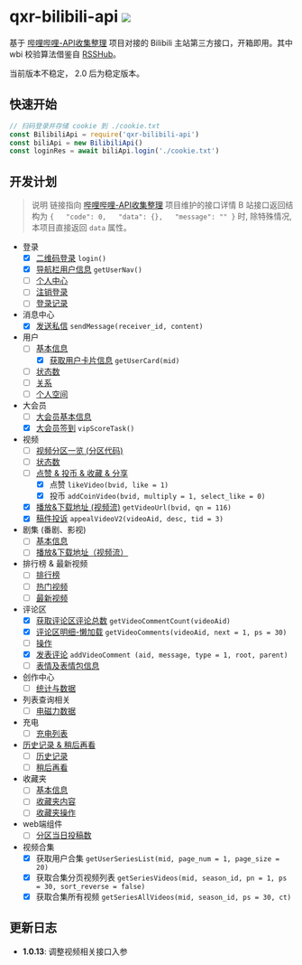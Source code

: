 # qxr-bilibili-api ![](https://img.shields.io/badge/API-qxr/bilibili-fb7299.svg)

基于 [哔哩哔哩-API收集整理](https://github.com/SocialSisterYi/bilibili-API-collect) 项目对接的 Bilibili 主站第三方接口，开箱即用。其中 wbi 校验算法借鉴自 [RSSHub](https://github.com/DIYgod/RSSHub)。

当前版本不稳定， 2.0 后为稳定版本。

## 快速开始

```javascript
// 扫码登录并存储 cookie 到 ./cookie.txt
const BilibiliApi = require('qxr-bilibili-api')
const biliApi = new BilibiliApi()
const loginRes = await biliApi.login('./cookie.txt')
```

## 开发计划

> 说明
> 链接指向 [哔哩哔哩-API收集整理](https://github.com/SocialSisterYi/bilibili-API-collect) 项目维护的接口详情
> B 站接口返回结构为 `{   "code": 0,   "data": {},   "message": "" }` 时, 除特殊情况, 本项目直接返回 `data` 属性。

- 登录
  - [x] [二维码登录](https://socialsisteryi.github.io/bilibili-API-collect/docs/login/login_action/QR.md) `login()`
  - [x] [导航栏用户信息](https://socialsisteryi.github.io/bilibili-API-collect/docs/login/login_info.html#%E5%AF%BC%E8%88%AA%E6%A0%8F%E7%94%A8%E6%88%B7%E4%BF%A1%E6%81%AF) `getUserNav()`
  - [ ] [个人中心](https://socialsisteryi.github.io/bilibili-API-collect/docs/login/member_center.md)
  - [ ] [注销登录](https://socialsisteryi.github.io/bilibili-API-collect/docs/login/exit.md)
  - [ ] [登录记录](https://socialsisteryi.github.io/bilibili-API-collect/docs/login/login_notice.md)
- 消息中心
  - [x] [发送私信](https://socialsisteryi.github.io/bilibili-API-collect/docs/message/private_msg.html#%E5%8F%91%E9%80%81%E7%A7%81%E4%BF%A1-web%E7%AB%AF) `sendMessage(receiver_id, content)`
- 用户
  - [ ] [基本信息](https://socialsisteryi.github.io/bilibili-API-collect/docs/user/info.md)
    - [x] [获取用户卡片信息](https://socialsisteryi.github.io/bilibili-API-collect/docs/user/info.html#%E7%94%A8%E6%88%B7%E5%90%8D%E7%89%87%E4%BF%A1%E6%81%AF) `getUserCard(mid)`
  - [ ] [状态数](https://socialsisteryi.github.io/bilibili-API-collect/docs/user/status_number.md)
  - [ ] [关系](https://socialsisteryi.github.io/bilibili-API-collect/docs/user/relation.md)
  - [ ] [个人空间](https://socialsisteryi.github.io/bilibili-API-collect/docs/user/space.md)
- 大会员
  - [ ] [大会员基本信息](https://socialsisteryi.github.io/bilibili-API-collect/docs/vip/info.md)
  - [x] [大会员签到](https://socialsisteryi.github.io/bilibili-API-collect/docs/vip/clockin.md) `vipScoreTask()`
- 视频
  - [ ] [视频分区一览 (分区代码)](https://socialsisteryi.github.io/bilibili-API-collect/docs/video/video_zone.md)
  - [ ] [状态数](https://socialsisteryi.github.io/bilibili-API-collect/docs/video/status_number.md)
  - [ ] [点赞 & 投币 & 收藏 & 分享](https://socialsisteryi.github.io/bilibili-API-collect/docs/video/action.md)
    - [x] 点赞 `likeVideo(bvid, like = 1)`
    - [x] 投币 `addCoinVideo(bvid, multiply = 1, select_like = 0)`
  - [x] [播放&下载地址 (视频流)](https://socialsisteryi.github.io/bilibili-API-collect/docs/video/videostream_url.md) `getVideoUrl(bvid, qn = 116)`
  - [x] [稿件投诉](https://socialsisteryi.github.io/bilibili-API-collect/docs/video/appeal.md) `appealVideoV2(videoAid, desc, tid = 3)`
- 剧集 (番剧、影视)
  - [ ] [基本信息](https://socialsisteryi.github.io/bilibili-API-collect/docs/bangumi/info.md)
  - [ ] [播放&下载地址（视频流）](https://socialsisteryi.github.io/bilibili-API-collect/docs/bangumi/videostream_url.md)
- 排行榜 & 最新视频
  - [ ] [排行榜](https://socialsisteryi.github.io/bilibili-API-collect/docs/video_ranking/ranking.md)
  - [ ] [热门视频](https://socialsisteryi.github.io/bilibili-API-collect/docs/video_ranking/popular.md)
  - [ ] [最新视频](https://socialsisteryi.github.io/bilibili-API-collect/docs/video_ranking/dynamic.md)
- 评论区
  - [x] [获取评论区评论总数](https://socialsisteryi.github.io/bilibili-API-collect/docs/comment/list.html#%E8%8E%B7%E5%8F%96%E8%AF%84%E8%AE%BA%E5%8C%BA%E8%AF%84%E8%AE%BA%E6%80%BB%E6%95%B0) `getVideoCommentCount(videoAid)`
  - [x] [评论区明细-懒加载](https://socialsisteryi.github.io/bilibili-API-collect/docs/comment/list.html#%E8%8E%B7%E5%8F%96%E8%AF%84%E8%AE%BA%E5%8C%BA%E6%98%8E%E7%BB%86-%E6%87%92%E5%8A%A0%E8%BD%BD) `getVideoComments(videoAid, next = 1, ps = 30)`
  - [ ] [操作](https://socialsisteryi.github.io/bilibili-API-collect/docs/comment/action.md)
  - [x] [发表评论](https://socialsisteryi.github.io/bilibili-API-collect/docs/comment/action.html#%E5%8F%91%E8%A1%A8%E8%AF%84%E8%AE%BA) `addVideoComment (aid, message, type = 1, root, parent)`
  - [ ] [表情及表情包信息](https://socialsisteryi.github.io/bilibili-API-collect/docs/emoji/list.md)
- 创作中心
  - [ ] [统计与数据](https://socialsisteryi.github.io/bilibili-API-collect/docs/creativecenter/statistics&data.md)
- 列表查询相关
  - [ ] [电磁力数据](https://socialsisteryi.github.io/bilibili-API-collect/docs/creativecenter/railgun.md)
- 充电
  - [ ] [充电列表](https://socialsisteryi.github.io/bilibili-API-collect/docs/electric/charge_list.md)
- [历史记录 & 稍后再看](https://socialsisteryi.github.io/bilibili-API-collect/docs/history&toview)
  - [ ] [历史记录](https://socialsisteryi.github.io/bilibili-API-collect/docs/history&toview/history.md)
  - [ ] [稍后再看](https://socialsisteryi.github.io/bilibili-API-collect/docs/history&toview/toview.md)
- 收藏夹
  - [ ] [基本信息](https://socialsisteryi.github.io/bilibili-API-collect/docs/fav/info.md)
  - [ ] [收藏夹内容](https://socialsisteryi.github.io/bilibili-API-collect/docs/fav/list.md)
  - [ ] [收藏夹操作](https://socialsisteryi.github.io/bilibili-API-collect/docs/fav/action.md)
- web端组件
  - [ ] [分区当日投稿数](https://socialsisteryi.github.io/bilibili-API-collect/docs/web_widget/zone_upload.md)
- 视频合集
  - [x] 获取用户合集 `getUserSeriesList(mid, page_num = 1, page_size = 20)`
  - [x] 获取合集分页视频列表 `getSeriesVideos(mid, season_id, pn = 1, ps = 30, sort_reverse = false)`
  - [x] 获取合集所有视频 `getSeriesAllVideos(mid, season_id, ps = 30, ct)`

## 更新日志

- **1.0.13**: 调整视频相关接口入参

